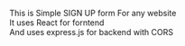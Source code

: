 This is Simple SIGN UP form For any website
<br>
It uses React for forntend 
<br>
And uses express.js for backend with CORS